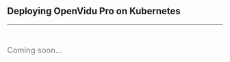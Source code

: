 <h2 id="section-title">Deploying OpenVidu Pro on Kubernetes</h2>
<hr>

<p style="font-size: 18px; color: #7a7a7a; margin: 50px 0">
Coming soon...
</p>
